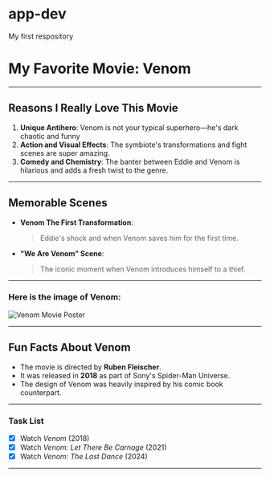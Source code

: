 # app-dev
My first respository

# My Favorite Movie: **Venom** 

---

## Reasons I  Really Love This Movie
1. **Unique Antihero**: Venom is not your typical superhero—he's dark chaotic and funny
2. **Action and Visual Effects**: The symbiote's transformations and fight scenes are super amazing.
3. **Comedy and Chemistry**: The banter between Eddie and Venom is hilarious and adds a fresh twist to the genre.

---

## Memorable Scenes
- **Venom The First Transformation**: 
  > Eddie's shock and when Venom saves him for the first time.
  
- **"We Are Venom" Scene**: 
  > The iconic moment when Venom introduces himself to a thief.

---

### Here is the image of Venom:
![Venom Movie Poster](https://en.wikipedia.org/wiki/Venom_(2018_film))

---

## Fun Facts About Venom
- The movie is directed by **Ruben Fleischer**.
- It was released in **2018** as part of Sony's Spider-Man Universe.
- The design of Venom was heavily inspired by his comic book counterpart.

---

### Task List
- [x] Watch *Venom* (2018)
- [x] Watch *Venom: Let There Be Carnage* (2021)
- [x] Watch *Venom: The Last Dance* (2024)

---
